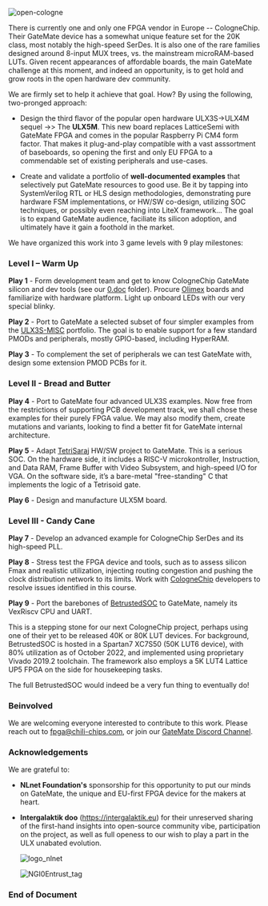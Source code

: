 ![open-cologne](https://github.com/chili-chips-ba/openCologne/assets/67533663/917a1eb9-7c9f-43a9-a9bc-72b73aaac05b)
 
There is currently one and only one FPGA vendor in Europe -- CologneChip. Their GateMate device has a somewhat unique feature set for the 20K class, most notably the high-speed SerDes. It is also one of the rare families designed around 8-input MUX trees, vs. the mainstream microRAM-based LUTs. Given recent appearances of affordable boards, the main GateMate challenge at this moment, and indeed an opportunity, is to get hold and grow roots in the open hardware dev community. 

We are firmly set to help it achieve that goal. How? By using the following, two-pronged approach:

 - Design the third flavor of the popular open hardware ULX3S->ULX4M sequel ->> The <b>ULX5M</b>. This new board replaces LatticeSemi with GateMate FPGA and comes in the popular Raspberry Pi CM4 form factor. That makes it plug-and-play compatible with a vast asssortment of baseboards, so opening the first and only EU FPGA to a commendable set of existing peripherals and use-cases.

 - Create and validate a portfolio of <b>well-documented examples</b> that selectively put GateMate resources to good use. Be it by tapping into SystemVerilog RTL or HLS design methodologies, demonstrating pure hardware FSM implementations, or HW/SW co-design, utilizing SOC techniques, or possibly even reaching into LiteX framework... The goal is to expand GateMate audience, faciliate its silicon adoption, and ultimately have it gain a foothold in the market.

We have organized this work into 3 game levels with 9 play milestones:

<h3>Level I – Warm Up</h3>

<b>Play 1</b> - Form development team and get to know CologneChip GateMate silicon and dev tools (see our <a href="https://github.com/chili-chips-ba/openCologne/tree/main/0.doc">0.doc</a> folder). Procure <a href="https://www.olimex.com/Products/FPGA/GateMate/GateMateA1-EVB/open-source-hardware">Olimex</a> boards and familiarize with hardware platform. Light up onboard LEDs with our very special blinky.

<b>Play 2</b> - Port to GateMate a selected subset of four simpler examples from the <a href="https://github.com/emard/ulx3s-misc/tree/master/examples">ULX3S-MISC</a> portfolio. The goal is to enable support for a few standard PMODs and peripherals, mostly GPIO-based, including HyperRAM.

<b>Play 3</b> - To complement the set of peripherals we can test GateMate with, design some extension PMOD PCBs for it.

<h3>Level II - Bread and Butter</h3>

<b>Play 4</b> - Port to GateMate four advanced ULX3S examples. Now free from the restrictions of supporting PCB development track, we shall chose these examples for their purely FPGA value. We may also modify them, create mutations and variants, looking to find a better fit for GateMate internal architecture.

<b>Play 5</b> - Adapt <a href="https://github.com/chili-chips-ba/openXC7-TetriSaraj">TetriSaraj</a> HW/SW project to GateMate. This is a serious SOC. On the hardware side, it includes a RISC-V microkontroller, Instruction, and Data RAM, Frame Buffer with Video Subsystem, and high-speed I/O for VGA. On the software side, it’s a bare-metal "free-standing" C that implements the logic of a Tetrisoid gate.

<b>Play 6</b> - Design and manufacture ULX5M board.

<h3>Level III - Candy Cane</h3>

<b>Play 7</b> - Develop an advanced example for CologneChip SerDes and its high-speed PLL.

<b>Play 8</b> - Stress test the FPGA device and tools, such as to assess silicon Fmax and realistic utilization, injecting routing congestion and pushing the clock distribution network to its limits. Work with 
<a href="https://www.colognechip.com/programmable-logic/gatemate">CologneChip</a> developers to resolve issues identified in this course. 

<b>Play 9</b> - Port the barebones of <a href="https://github.com/betrusted-io/betrusted-soc">BetrustedSOC</a> to GateMate, namely its VexRiscv CPU and UART.

This is a stepping stone for our next CologneChip project, perhaps using one of their yet to be released 40K or 80K LUT devices. For background, BetrustedSOC is hosted in a Spartan7 XC7S50 (50K LUT6 device), with 80% utilization as of October 2022, and implemented using proprietary Vivado 2019.2 toolchain. The framework also employs a 5K LUT4 Lattice UP5 FPGA on the side for housekeeping tasks. 

The full BetrustedSOC would indeed be a very fun thing to eventually do!

**<h3> Beinvolved </h3>**
We are welcoming everyone interested to contribute to this work. Please reach out to fpga@chili-chips.com, or join our <a href="https://discord.gg/F5UPDFFdsH">GateMate Discord Channel</a>. 

**<h3> Acknowledgements </h3>** 
We are grateful to:
  - <b>NLnet Foundation's</b> sponsorship for this opportunity to put our minds on GateMate, the unique and EU-first FPGA device for the makers at heart.
  - <b>Intergalaktik doo</b> (https://intergalaktik.eu) for their unreserved sharing of the first-hand insights into open-source community vibe, participation on the project, as well as full openess to our wish to play a part in the ULX unabated evolution.
  
    ![logo_nlnet](https://github.com/chili-chips-ba/openeye/assets/67533663/18e7db5c-8c52-406b-a58e-8860caa327c2)

    ![NGI0Entrust_tag](https://github.com/chili-chips-ba/openeye/assets/67533663/19e919e3-6888-43e8-88b3-0a2ff447a80b) 

**<h3>  End of Document </h3>** 
